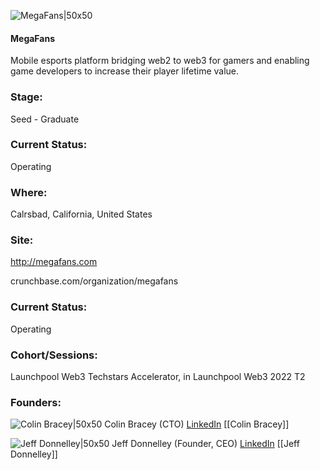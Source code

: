 

![MegaFans|50x50](https://apimg.techstars.com/connect/images/image_files/624c756df01b4e14f48b3605/original/Screenshot_2022-04-05_at_17.59.15.png)

#### MegaFans
Mobile esports platform bridging web2 to web3 for gamers and enabling game developers to increase their player lifetime value.

### Stage: 
Seed - Graduate 

### Current Status: 
Operating

### Where:
Calrsbad, California, United States

### Site:
http://megafans.com



crunchbase.com/organization/megafans

### Current Status: 
Operating

### Cohort/Sessions: 
Launchpool Web3 Techstars Accelerator, in Launchpool Web3 2022 T2

### Founders: 

![Colin Bracey|50x50]() Colin Bracey (CTO) [LinkedIn](https://linkedin.com/in/colin-bracey-b8403871) [[Colin Bracey]]

![Jeff Donnelley|50x50](https://www.f6s.com/content-resource/profiles/2985242_th2.jpg) Jeff Donnelley (Founder, CEO) [LinkedIn](https://linkedin.com/in/jeff-donnelley-95a602191) [[Jeff Donnelley]]


